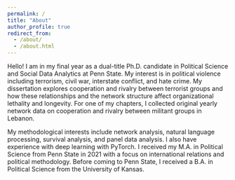 ```yaml
---
permalink: /
title: "About"
author_profile: true
redirect_from: 
  - /about/
  - /about.html
---
```


Hello! I am in my final year as a dual-title Ph.D. candidate in Political Science and Social Data Analytics at Penn State. My interest is in political violence including terrorism, civil war, interstate conflict, and hate crime. My dissertation explores cooperation and rivalry between terrorist groups and how these relationships and the network structure affect organizational lethality and longevity. For one of my chapters, I collected original yearly network data on cooperation and rivalry between militant groups in Lebanon.

My methodological interests include network analysis, natural language processing, survival analysis, and panel data analysis. I also have experience with deep learning with PyTorch. I received my M.A. in Political Science from Penn State in 2021 with a focus on international relations and political methodology. Before coming to Penn State, I received a B.A. in Political Science from the University of Kansas. 
